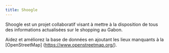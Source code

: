 ```yaml
---
title: Shoogle
---
```


Shoogle est un projet collaboratif visant à mettre à la disposition de tous des informations actualisées sur le shopping au Gabon.

Aidez et améliorez la base de données en ajoutant les lieux manquants à la [OpenStreetMap] (https://www.openstreetmap.org/).
